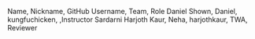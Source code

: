 Name, Nickname, GitHub Username, Team, Role
Daniel Shown, Daniel, kungfuchicken, ,Instructor
Sardarni Harjoth Kaur, Neha, harjothkaur, TWA, Reviewer
